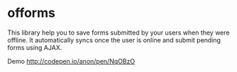 # offorms
This library help you to save forms submitted by your users when they were offline. It automatically syncs once the user is online and submit pending forms using AJAX.


Demo http://codepen.io/anon/pen/NqOBzO

